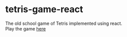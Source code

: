 # tetris-game-react
The old school game of Tetris implemented using react. <br/>
Play the game [here](https://bsf7k.csb.app/)

